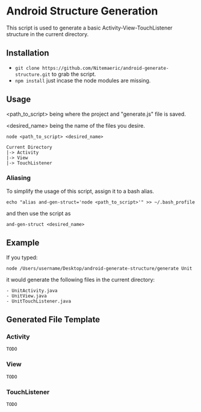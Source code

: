 # Android Structure Generation

This script is used to generate a basic Activity-View-TouchListener structure in the current directory.

## Installation

- `git clone https://github.com/Nitemaeric/android-generate-structure.git` to grab the script.
- `npm install` just incase the node modules are missing.

## Usage

<path_to_script> being where the project and "generate.js" file is saved.

<desired_name> being the name of the files you desire.

`node <path_to_script> <desired_name>`

	Current Directory
	|-> Activity
	|-> View
	|-> TouchListener
	
### Aliasing

To simplify the usage of this script, assign it to a bash alias.

`echo "alias and-gen-struct='node <path_to_script>'" >> ~/.bash_profile`

and then use the script as

`and-gen-struct <desired_name>`

## Example

If you typed:

`node /Users/username/Desktop/android-generate-structure/generate Unit`

it would generate the following files in the current directory:

	- UnitActivity.java
	- UnitView.java
	- UnitTouchListener.java
	
## Generated File Template

### Activity

	TODO

### View

	TODO
	
### TouchListener

	TODO